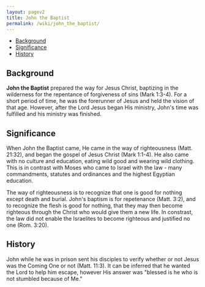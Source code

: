 ```yaml
---
layout: pagev2
title: John the Baptist
permalink: /wiki/john_the_baptist/
---
```

- [Background](#background)
- [Significance](#significance)
- [History](#history)

## Background

**John the Baptist** prepared the way for Jesus Christ, baptizing in the wilderness for the repentance of forgiveness of sins (Mark 1:3-4). For a short period of time, he was the forerunner of Jesus and held the vision of that age. However, after the Lord Jesus began His ministry, John's time was fulfilled and his ministry was finished.

## Significance

When John the Baptist came, He came in the way of righteousness (Matt. 21:32), and began the gospel of Jesus Christ (Mark 1:1-4). He also came with no culture and education, eating wild good and wearing wild clothing. This is in contrast with Moses who came to Israel with the law - many commandments, statutes and ordinances and the highest Egyptian education. 

The way of righteousness is to recognize that one is good for nothing except death and burial. John's baptism is for repetenance (Matt. 3:2), and to recognize the flesh is good for nothing, that they may then become righteous through the Christ who would give them a new life. In constrast, the law did not enable the Israelites to become righteous and justified no one (Rom. 3:20).

## History

John while he was in prison sent his disciples to verify whether or not Jesus was the Coming One or not (Matt. 11:3). It can be inferred that he wanted the Lord to help him escape, however His answer was "blessed is he who is not stumbled because of Me." 